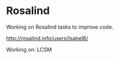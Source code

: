 # Rosalind
 Working on Rosalind tasks to improve code.

http://rosalind.info/users/IsabelB/


Working on: LCSM